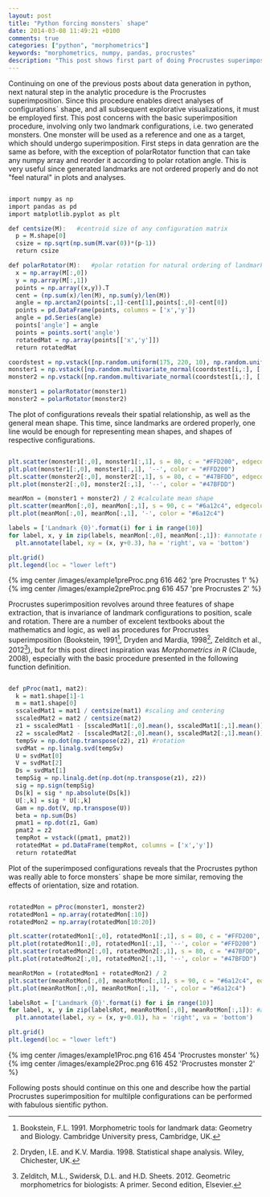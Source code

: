 ```yaml
---
layout: post
title: "Python forcing monsters` shape"
date: 2014-03-08 11:49:21 +0100
comments: true
categories: ["python", "morphometrics"]
keywords: "morphometrics, numpy, pandas, procrustes"
description: "This post shows first part of doing Procrustes superimposition in python, using only two matrices"
---
```


Continuing on one of the previous posts about data generation in python, next natural step in the analytic procedure is the Procrustes superimposition. Since this procedure enables direct analyses of configurations` shape, and all subsequent explorative visualizations, it must be employed first. This post concerns with the basic superimposition procedure, involving only two landmark configurations, i.e. two generated monsters. One monster will be used as a reference and one as a target, which should undergo superimposition. First steps in data genration are the same as before, with the exception of polarRotator function that can take any numpy array and reorder it according to polar rotation angle. This is very useful since generated landmarks are not ordered properly and do not "feel natural" in plots and analyses. 

```r Library import, data generation and some functions

import numpy as np
import pandas as pd
import matplotlib.pyplot as plt

def centsize(M):   #centroid size of any configuration matrix
  p = M.shape[0]
  csize = np.sqrt(np.sum(M.var(0))*(p-1))
  return csize

def polarRotator(M):   #polar rotation for natural ordering of landmarks
  x = np.array(M[:,0])
  y = np.array(M[:,1])
  points = np.array((x,y)).T
  cent = (np.sum(x)/len(M), np.sum(y)/len(M))
  angle = np.arctan2(points[:,1]-cent[1],points[:,0]-cent[0])
  points = pd.DataFrame(points, columns = ['x','y'])
  angle = pd.Series(angle)
  points['angle'] = angle
  points = points.sort('angle')
  rotatedMat = np.array(points[['x','y']])
  return rotatedMat

coordstest = np.vstack([np.random.uniform(175, 220, 10), np.random.uniform(175, 220, 10)]).T
monster1 = np.vstack([np.random.multivariate_normal(coordstest[i,:], [[3,0],[0,3]], 1) for i in range(10)])
monster2 = np.vstack([np.random.multivariate_normal(coordstest[i,:], [[3,0],[0,3]], 1) for i in range(10)])

monster1 = polarRotator(monster1)
monster2 = polarRotator(monster2)
```
The plot of configurations reveals their spatial relationship, as well as the general mean shape. This time, since landmarks are ordered properly, one line would be enough for representing mean shapes, and shapes of respective configurations. 

```r Plotting the original monsters

plt.scatter(monster1[:,0], monster1[:,1], s = 80, c = "#FFD200", edgecolors = 'none', label = "monster1")
plt.plot(monster1[:,0], monster1[:,1], '--', color = "#FFD200")
plt.scatter(monster2[:,0], monster2[:,1], s = 80, c = "#47BFDD", edgecolors = 'none', label = "monster2")
plt.plot(monster2[:,0], monster2[:,1], '--', color = "#47BFDD")

meanMon = (monster1 + monster2) / 2 #calculate mean shape
plt.scatter(meanMon[:,0], meanMon[:,1], s = 90, c = "#6a12c4", edgecolors = 'none', label = "mean monster")
plt.plot(meanMon[:,0], meanMon[:,1], '-', color = "#6a12c4")

labels = ['Landmark {0}'.format(i) for i in range(10)] 
for label, x, y in zip(labels, meanMon[:,0], meanMon[:,1]): #annotate mean landmarks by numbers
  plt.annotate(label, xy = (x, y+0.3), ha = 'right', va = 'bottom')

plt.grid()
plt.legend(loc = "lower left")
```

{% img center /images/example1preProc.png 616 462 'pre Procrustes 1' %}
{% img center /images/example2preProc.png 616 457 'pre Procrustes 2' %}

Procrustes superimposition revolves around three features of shape extraction, that is invariance of landmark configurations to position, scale and rotation. There are a number of excelent textbooks about the mathematics and logic, as well as procedures for Procrustes superimposition (Bookstein, 1991[^1], Dryden and Mardia, 1998[^2], Zelditch et al., 2012[^3]), but for this post direct inspiration was *Morphometrics in R* (Claude, 2008), especially with the basic procedure presented in the following function definition.

```r Partial Procrustes superimposition of two configurations

def pProc(mat1, mat2):
  k = mat1.shape[1]-1
  m = mat1.shape[0]
  sscaledMat1 = mat1 / centsize(mat1) #scaling and centering
  sscaledMat2 = mat2 / centsize(mat2)
  z1 = sscaledMat1 - [sscaledMat1[:,0].mean(), sscaledMat1[:,1].mean()]
  z2 = sscaledMat2 - [sscaledMat2[:,0].mean(), sscaledMat2[:,1].mean()]
  tempSv = np.dot(np.transpose(z2), z1) #rotation
  svdMat = np.linalg.svd(tempSv)
  U = svdMat[0]
  V = svdMat[2]
  Ds = svdMat[1]
  tempSig = np.linalg.det(np.dot(np.transpose(z1), z2))
  sig = np.sign(tempSig)
  Ds[k] = sig * np.absolute(Ds[k])
  U[:,k] = sig * U[:,k]
  Gam = np.dot(V, np.transpose(U))
  beta = np.sum(Ds)
  pmat1 = np.dot(z1, Gam)
  pmat2 = z2
  tempRot = vstack((pmat1, pmat2))
  rotatedMat = pd.DataFrame(tempRot, columns = ['x','y'])
  return rotatedMat
```
Plot of the superimposed configurations reveals that the Procrustes python was really able to force monsters` shape be more similar, removing the effects of orientation, size and rotation.

```r Plot of the superimposed configurations

rotatedMon = pProc(monster1, monster2)
rotatedMon1 = np.array(rotatedMon[:10])
rotatedMon2 = np.array(rotatedMon[10:20])

plt.scatter(rotatedMon1[:,0], rotatedMon1[:,1], s = 80, c = "#FFD200", edgecolors = 'none', label = "super monster1")
plt.plot(rotatedMon1[:,0], rotatedMon1[:,1], '--', color = "#FFD200")
plt.scatter(rotatedMon2[:,0], rotatedMon2[:,1], s = 80, c = "#47BFDD", edgecolors = 'none', label = "super monster2")
plt.plot(rotatedMon2[:,0], rotatedMon2[:,1], '--', color = "#47BFDD")

meanRotMon = (rotatedMon1 + rotatedMon2) / 2
plt.scatter(meanRotMon[:,0], meanRotMon[:,1], s = 90, c = "#6a12c4", edgecolors = 'none', label = "super mean monster")
plt.plot(meanRotMon[:,0], meanRotMon[:,1], '-', color = "#6a12c4")

labelsRot = ['Landmark {0}'.format(i) for i in range(10)] 
for label, x, y in zip(labelsRot, meanRotMon[:,0], meanRotMon[:,1]): #annotate mean landmarks by numbers
  plt.annotate(label, xy = (x, y+0.01), ha = 'right', va = 'bottom')

plt.grid()
plt.legend(loc = "lower left")
```

{% img center /images/example1Proc.png 616 454 'Procrustes monster' %}
{% img center /images/example2Proc.png 616 452 'Procrustes monster 2' %}

Following posts should continue on this one and describe how the partial Procrustes superimposition for multilple configurations can be performed with fabulous sientific python.

[^1]: Bookstein, F.L. 1991. Morphometric tools for landmark data: Geometry and Biology. Cambridge University press, Cambridge, UK.
[^2]: Dryden, I.E. and K.V. Mardia. 1998. Statistical shape analysis. Wiley, Chichester, UK.
[^3]: Zelditch, M.L., Swidersk, D.L. and H.D. Sheets. 2012. Geometric morphometrics for biologists: A primer. Second edition, Elsevier. 